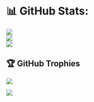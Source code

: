 # 📊 GitHub Stats:
![](https://github-readme-stats.vercel.app/api?username=DarthShelL&theme=dark&hide_border=false&include_all_commits=false&count_private=false)<br/>
![](https://github-readme-streak-stats.herokuapp.com/?user=DarthShelL&theme=dark&hide_border=false)<br/>
![](https://github-readme-stats.vercel.app/api/top-langs/?username=DarthShelL&theme=dark&hide_border=false&include_all_commits=false&count_private=false&layout=compact)<br/>

## 🏆 GitHub Trophies
![](https://github-profile-trophy.vercel.app/?username=DarthShelL&theme=radical&no-frame=true&no-bg=true&margin-w=4)

[![](https://visitcount.itsvg.in/api?id=DarthShelL&label=Profile%20Views&color=0&icon=1&pretty=false)](https://visitcount.itsvg.in)
